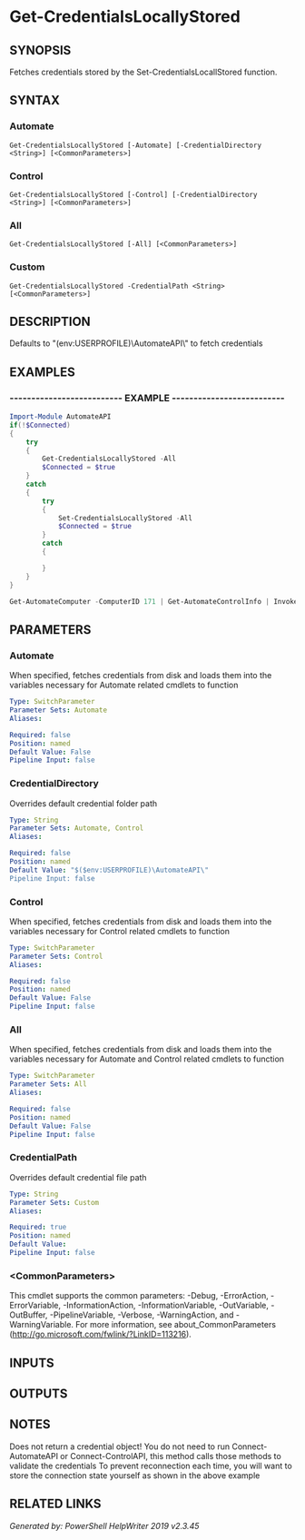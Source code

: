 ﻿# Get-CredentialsLocallyStored

## SYNOPSIS
Fetches credentials stored by the Set-CredentialsLocallStored function.

## SYNTAX

### Automate
```
Get-CredentialsLocallyStored [-Automate] [-CredentialDirectory <String>] [<CommonParameters>]
```

### Control
```
Get-CredentialsLocallyStored [-Control] [-CredentialDirectory <String>] [<CommonParameters>]
```

### All
```
Get-CredentialsLocallyStored [-All] [<CommonParameters>]
```

### Custom
```
Get-CredentialsLocallyStored -CredentialPath <String> [<CommonParameters>]
```

## DESCRIPTION
Defaults to "$($env:USERPROFILE)\\AutomateAPI\\" to fetch credentials

## EXAMPLES

### -------------------------- EXAMPLE --------------------------

```powershell
Import-Module AutomateAPI
if(!$Connected)
{
    try
    {
        Get-CredentialsLocallyStored -All
        $Connected = $true
    }
    catch
    {
        try
        {
            Set-CredentialsLocallyStored -All
            $Connected = $true
        }
        catch
        {

        }
    }
}

Get-AutomateComputer -ComputerID 171 | Get-AutomateControlInfo | Invoke-ControlCommand -Command { "Hello World" } -PowerShell
```

## PARAMETERS

### Automate
When specified, fetches credentials from disk and loads them into the variables necessary for Automate related cmdlets to function

```yaml
Type: SwitchParameter
Parameter Sets: Automate
Aliases: 

Required: false
Position: named
Default Value: False
Pipeline Input: false
```

### CredentialDirectory
Overrides default credential folder path

```yaml
Type: String
Parameter Sets: Automate, Control
Aliases: 

Required: false
Position: named
Default Value: "$($env:USERPROFILE)\AutomateAPI\"
Pipeline Input: false
```

### Control
When specified, fetches credentials from disk and loads them into the variables necessary for Control related cmdlets to function

```yaml
Type: SwitchParameter
Parameter Sets: Control
Aliases: 

Required: false
Position: named
Default Value: False
Pipeline Input: false
```

### All
When specified, fetches credentials from disk and loads them into the variables necessary for Automate and Control related cmdlets to function

```yaml
Type: SwitchParameter
Parameter Sets: All
Aliases: 

Required: false
Position: named
Default Value: False
Pipeline Input: false
```

### CredentialPath
Overrides default credential file path

```yaml
Type: String
Parameter Sets: Custom
Aliases: 

Required: true
Position: named
Default Value: 
Pipeline Input: false
```

### \<CommonParameters\>
This cmdlet supports the common parameters: -Debug, -ErrorAction, -ErrorVariable, -InformationAction, -InformationVariable, -OutVariable, -OutBuffer, -PipelineVariable, -Verbose, -WarningAction, and -WarningVariable. For more information, see about_CommonParameters (http://go.microsoft.com/fwlink/?LinkID=113216).

## INPUTS

## OUTPUTS

## NOTES

Does not return a credential object!
You do not need to run Connect-AutomateAPI or Connect-ControlAPI, this method calls those methods to validate the credentials
To prevent reconnection each time, you will want to store the connection state yourself as shown in the above example

## RELATED LINKS


*Generated by:  PowerShell HelpWriter 2019 v2.3.45*

